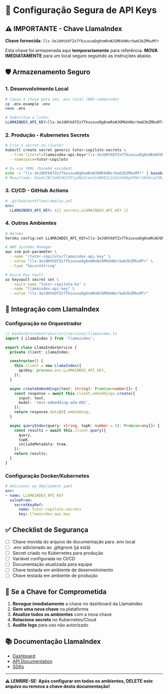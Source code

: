 # 🔐 Configuração Segura de API Keys

## ⚠️ IMPORTANTE - Chave LlamaIndex

**Chave fornecida**: `llx-3eJdHtkOfZx7fkzusuoDg6nmRxWJGMkkHHzrbw63bZMkuMfr`

Esta chave foi armazenada aqui **temporariamente** para referência. **MOVA IMEDIATAMENTE** para um local seguro seguindo as instruções abaixo.

## 🛡️ Armazenamento Seguro

### 1. Desenvolvimento Local
```bash
# Copie a chave para seu .env local (NÃO commitado)
cp .env.example .env
nano .env

# Substitua a linha:
LLAMAINDEX_API_KEY=llx-3eJdHtkOfZx7fkzusuoDg6nmRxWJGMkkHHzrbw63bZMkuMfr
```

### 2. Produção - Kubernetes Secrets
```bash
# Crie o secret no cluster
kubectl create secret generic tutor-copiloto-secrets \
  --from-literal=llamaindex-api-key="llx-3eJdHtkOfZx7fkzusuoDg6nmRxWJGMkkHHzrbw63bZMkuMfr" \
  --namespace=tutor-copiloto

# Ou via YAML (base64 encoded)
echo -n "llx-3eJdHtkOfZx7fkzusuoDg6nmRxWJGMkkHHzrbw63bZMkuMfr" | base64
# Resultado: bGx4LTNlSmRIdGtPZlp4N2ZrenVzdW9EZzZubVJ4V0pHTWtrSEh6cmJ3NjNiWk1rdU1mcg==
```

### 3. CI/CD - GitHub Actions
```yaml
# .github/workflows/deploy.yml
env:
  LLAMAINDEX_API_KEY: ${{ secrets.LLAMAINDEX_API_KEY }}
```

### 4. Outros Ambientes
```bash
# Heroku
heroku config:set LLAMAINDEX_API_KEY=llx-3eJdHtkOfZx7fkzusuoDg6nmRxWJGMkkHHzrbw63bZMkuMfr

# AWS Systems Manager
aws ssm put-parameter \
  --name "/tutor-copiloto/llamaindex-api-key" \
  --value "llx-3eJdHtkOfZx7fkzusuoDg6nmRxWJGMkkHHzrbw63bZMkuMfr" \
  --type "SecureString"

# Azure Key Vault
az keyvault secret set \
  --vault-name "tutor-copiloto-kv" \
  --name "llamaindex-api-key" \
  --value "llx-3eJdHtkOfZx7fkzusuoDg6nmRxWJGMkkHHzrbw63bZMkuMfr"
```

## 🔄 Integração com LlamaIndex

### Configuração no Orquestrador
```typescript
// backend/orchestrator/src/services/llamaindex.ts
import { LlamaIndex } from 'llamaindex';

export class LlamaIndexService {
  private client: LlamaIndex;

  constructor() {
    this.client = new LlamaIndex({
      apiKey: process.env.LLAMAINDEX_API_KEY,
    });
  }

  async createEmbeddings(text: string): Promise<number[]> {
    const response = await this.client.embeddings.create({
      input: text,
      model: 'text-embedding-ada-002',
    });
    return response.data[0].embedding;
  }

  async queryIndex(query: string, topK: number = 5): Promise<any[]> {
    const results = await this.client.query({
      query,
      topK,
      includeMetadata: true,
    });
    return results;
  }
}
```

### Configuração Docker/Kubernetes
```yaml
# Adicionar ao deployment.yaml
env:
- name: LLAMAINDEX_API_KEY
  valueFrom:
    secretKeyRef:
      name: tutor-copiloto-secrets
      key: llamaindex-api-key
```

## ✅ Checklist de Segurança

- [ ] Chave movida do arquivo de documentação para .env local
- [ ] .env adicionado ao .gitignore (já está)
- [ ] Secret criado no Kubernetes para produção
- [ ] Variável configurada no CI/CD
- [ ] Documentação atualizada para equipe
- [ ] Chave testada em ambiente de desenvolvimento
- [ ] Chave testada em ambiente de produção

## 🚨 Se a Chave for Comprometida

1. **Revogue imediatamente** a chave no dashboard da LlamaIndex
2. **Gere uma nova chave** na plataforma
3. **Atualize todos os ambientes** com a nova chave
4. **Rotacione secrets** no Kubernetes/Cloud
5. **Audite logs** para uso não autorizado

## 📚 Documentação LlamaIndex

- [Dashboard](https://cloud.llamaindex.ai/)
- [API Documentation](https://docs.llamaindex.ai/)
- [SDKs](https://github.com/run-llama/llama_index)

---

**⚠️ LEMBRE-SE: Após configurar em todos os ambientes, DELETE este arquivo ou remova a chave desta documentação!**
